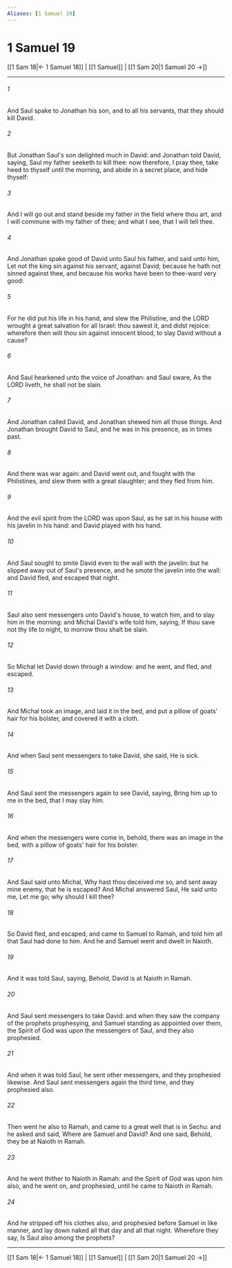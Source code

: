```yaml
---
Aliases: [1 Samuel 19]
---
```

# 1 Samuel 19

[[1 Sam 18|← 1 Samuel 18]] | [[1 Samuel]] | [[1 Sam 20|1 Samuel 20 →]]
***



###### 1 
And Saul spake to Jonathan his son, and to all his servants, that they should kill David. 

###### 2 
But Jonathan Saul's son delighted much in David: and Jonathan told David, saying, Saul my father seeketh to kill thee: now therefore, I pray thee, take heed to thyself until the morning, and abide in a secret place, and hide thyself: 

###### 3 
And I will go out and stand beside my father in the field where thou art, and I will commune with my father of thee; and what I see, that I will tell thee. 

###### 4 
And Jonathan spake good of David unto Saul his father, and said unto him, Let not the king sin against his servant, against David; because he hath not sinned against thee, and because his works have been to thee-ward very good: 

###### 5 
For he did put his life in his hand, and slew the Philistine, and the LORD wrought a great salvation for all Israel: thou sawest it, and didst rejoice: wherefore then wilt thou sin against innocent blood, to slay David without a cause? 

###### 6 
And Saul hearkened unto the voice of Jonathan: and Saul sware, As the LORD liveth, he shall not be slain. 

###### 7 
And Jonathan called David, and Jonathan shewed him all those things. And Jonathan brought David to Saul, and he was in his presence, as in times past. 

###### 8 
And there was war again: and David went out, and fought with the Philistines, and slew them with a great slaughter; and they fled from him. 

###### 9 
And the evil spirit from the LORD was upon Saul, as he sat in his house with his javelin in his hand: and David played with his hand. 

###### 10 
And Saul sought to smite David even to the wall with the javelin: but he slipped away out of Saul's presence, and he smote the javelin into the wall: and David fled, and escaped that night. 

###### 11 
Saul also sent messengers unto David's house, to watch him, and to slay him in the morning: and Michal David's wife told him, saying, If thou save not thy life to night, to morrow thou shalt be slain. 

###### 12 
So Michal let David down through a window: and he went, and fled, and escaped. 

###### 13 
And Michal took an image, and laid it in the bed, and put a pillow of goats' hair for his bolster, and covered it with a cloth. 

###### 14 
And when Saul sent messengers to take David, she said, He is sick. 

###### 15 
And Saul sent the messengers again to see David, saying, Bring him up to me in the bed, that I may slay him. 

###### 16 
And when the messengers were come in, behold, there was an image in the bed, with a pillow of goats' hair for his bolster. 

###### 17 
And Saul said unto Michal, Why hast thou deceived me so, and sent away mine enemy, that he is escaped? And Michal answered Saul, He said unto me, Let me go; why should I kill thee? 

###### 18 
So David fled, and escaped, and came to Samuel to Ramah, and told him all that Saul had done to him. And he and Samuel went and dwelt in Naioth. 

###### 19 
And it was told Saul, saying, Behold, David is at Naioth in Ramah. 

###### 20 
And Saul sent messengers to take David: and when they saw the company of the prophets prophesying, and Samuel standing as appointed over them, the Spirit of God was upon the messengers of Saul, and they also prophesied. 

###### 21 
And when it was told Saul, he sent other messengers, and they prophesied likewise. And Saul sent messengers again the third time, and they prophesied also. 

###### 22 
Then went he also to Ramah, and came to a great well that is in Sechu: and he asked and said, Where are Samuel and David? And one said, Behold, they be at Naioth in Ramah. 

###### 23 
And he went thither to Naioth in Ramah: and the Spirit of God was upon him also, and he went on, and prophesied, until he came to Naioth in Ramah. 

###### 24 
And he stripped off his clothes also, and prophesied before Samuel in like manner, and lay down naked all that day and all that night. Wherefore they say, Is Saul also among the prophets?

***
[[1 Sam 18|← 1 Samuel 18]] | [[1 Samuel]] | [[1 Sam 20|1 Samuel 20 →]]

